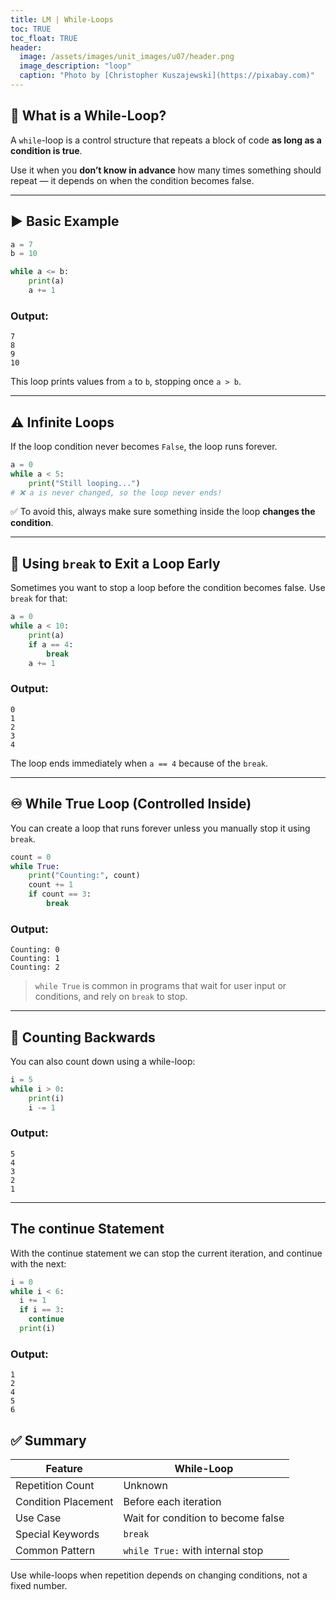 ```yaml
---
title: LM | While-Loops
toc: TRUE
toc_float: TRUE
header:
  image: /assets/images/unit_images/u07/header.png
  image_description: "loop"
  caption: "Photo by [Christopher Kuszajewski](https://pixabay.com)"
---
```


## 🔁 What is a While-Loop?

A `while`-loop is a control structure that repeats a block of code **as long as a condition is true**.

Use it when you **don’t know in advance** how many times something should repeat — it depends on when the condition becomes false.

---

## ▶️ Basic Example

```python
a = 7
b = 10

while a <= b:
    print(a)
    a += 1
```

### Output:
```
7
8
9
10
```

This loop prints values from `a` to `b`, stopping once `a > b`.

---

## ⚠️ Infinite Loops

If the loop condition never becomes `False`, the loop runs forever.

```python
a = 0
while a < 5:
    print("Still looping...")
# ❌ a is never changed, so the loop never ends!
```

✅ To avoid this, always make sure something inside the loop **changes the condition**.

---

## 🚨 Using `break` to Exit a Loop Early

Sometimes you want to stop a loop before the condition becomes false. Use `break` for that:

```python
a = 0
while a < 10:
    print(a)
    if a == 4:
        break
    a += 1
```

### Output:
```
0
1
2
3
4
```

The loop ends immediately when `a == 4` because of the `break`.

---

## ♾️ While True Loop (Controlled Inside)

You can create a loop that runs forever unless you manually stop it using `break`.

```python
count = 0
while True:
    print("Counting:", count)
    count += 1
    if count == 3:
        break
```

### Output:
```
Counting: 0
Counting: 1
Counting: 2
```

> `while True` is common in programs that wait for user input or conditions, and rely on `break` to stop.

---

## 🔢 Counting Backwards

You can also count down using a while-loop:

```python
i = 5
while i > 0:
    print(i)
    i -= 1
```

### Output:
```
5
4
3
2
1
```

---

## The continue Statement

With the continue statement we can stop the current iteration, and continue with the next:
```python
i = 0
while i < 6:
  i += 1
  if i == 3:
    continue
  print(i)
``` 

### Output:
```
1
2
4
5
6
```
## ✅ Summary

| Feature                 | While-Loop                     |
|-------------------------|--------------------------------|
| Repetition Count        | Unknown                        |
| Condition Placement     | Before each iteration          |
| Use Case                | Wait for condition to become false |
| Special Keywords        | `break`                        |
| Common Pattern          | `while True:` with internal stop |

Use while-loops when repetition depends on changing conditions, not a fixed number.
